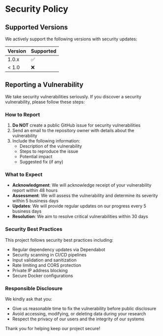 # Security Policy

## Supported Versions

We actively support the following versions with security updates:

| Version | Supported          |
| ------- | ------------------ |
| 1.0.x   | :white_check_mark: |
| < 1.0   | :x:                |

## Reporting a Vulnerability

We take security vulnerabilities seriously. If you discover a security vulnerability, please follow these steps:

### How to Report

1. **Do NOT** create a public GitHub issue for security vulnerabilities
2. Send an email to the repository owner with details about the vulnerability
3. Include the following information:
   - Description of the vulnerability
   - Steps to reproduce the issue
   - Potential impact
   - Suggested fix (if any)

### What to Expect

- **Acknowledgment**: We will acknowledge receipt of your vulnerability report within 48 hours
- **Assessment**: We will assess the vulnerability and determine its severity within 5 business days
- **Updates**: We will provide regular updates on our progress every 5 business days
- **Resolution**: We aim to resolve critical vulnerabilities within 30 days

### Security Best Practices

This project follows security best practices including:

- Regular dependency updates via Dependabot
- Security scanning in CI/CD pipelines
- Input validation and sanitization
- Rate limiting and CORS protection
- Private IP address blocking
- Secure Docker configurations

### Responsible Disclosure

We kindly ask that you:

- Give us reasonable time to fix the vulnerability before public disclosure
- Avoid accessing, modifying, or deleting data during your research
- Respect the privacy of our users and the integrity of our systems

Thank you for helping keep our project secure!